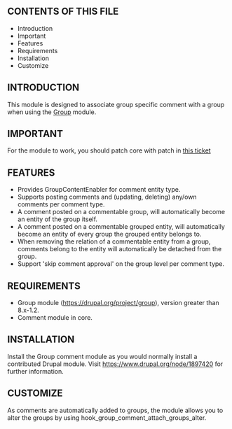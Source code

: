 CONTENTS OF THIS FILE
---------------------

* Introduction
* Important
* Features
* Requirements
* Installation
* Customize

INTRODUCTION
------------

This module is designed to associate group specific comment with a group when
using the [Group](https://www.drupal.org/project/group) module.

IMPORTANT
---------
For the module to work, you should patch core with patch in [this ticket](https://www.drupal.org/project/drupal/issues/2879087)

FEATURES
--------
* Provides GroupContentEnabler for comment entity type.
* Supports posting comments and (updating, deleting) any/own comments per
  comment type.
* A comment posted on a commentable group, will automatically become an entity
  of the group itself.
* A comment posted on a commentable grouped entity, will automatically become
  an entity of every group the grouped entity belongs to.
* When removing the relation of a commentable entity from a group, comments
  belong to the entity will automatically be detached from the group. 
* Support 'skip comment approval' on the group level per comment type.

REQUIREMENTS
------------

 - Group module (https://drupal.org/project/group), version greater than
   8.x-1.2.
 - Comment module in core.

INSTALLATION
------------

Install the Group comment module as you would normally install a contributed
Drupal module. Visit https://www.drupal.org/node/1897420 for further
information.

CUSTOMIZE
---------

As comments are automatically added to groups, the module allows you to alter
the groups by using hook_group_comment_attach_groups_alter.
